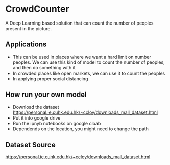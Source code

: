 # CrowdCounter
A Deep Learning based solution that can count the number of peoples present in the picture.

## Applications

 - This can be used in places where we want a hard limit on number peoples. We can use this kind of model to count the number of peoples, and then do something with it
 - In crowded places like open markets, we can use it to count the peoples
 - In applying proper social distancing 

## How run your own model

 - Download the dataset https://personal.ie.cuhk.edu.hk/~ccloy/downloads_mall_dataset.html
 - Put it into google drive
 - Run the ipnyb notebooks on google cloab
 - Dependends on the location, you might need to change the path

## Dataset Source
https://personal.ie.cuhk.edu.hk/~ccloy/downloads_mall_dataset.html

